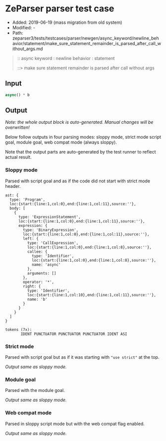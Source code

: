 # ZeParser parser test case

- Added: 2019-06-19 (mass migration from old system)
- Modified: -
- Path: zeparser3/tests/testcases/parser/newgen/async_keyword/newline_behavior/statement/make_sure_statement_remainder_is_parsed_after_call_without_args.md

> :: async keyword : newline behavior : statement
>
> ::> make sure statement remainder is parsed after call without args

## Input

`````js
async() * b
`````

## Output

_Note: the whole output block is auto-generated. Manual changes will be overwritten!_

Below follow outputs in four parsing modes: sloppy mode, strict mode script goal, module goal, web compat mode (always sloppy).

Note that the output parts are auto-generated by the test runner to reflect actual result.

### Sloppy mode

Parsed with script goal and as if the code did not start with strict mode header.

`````
ast: {
  type: 'Program',
  loc:{start:{line:1,col:0},end:{line:1,col:11},source:''},
  body: [
    {
      type: 'ExpressionStatement',
      loc:{start:{line:1,col:0},end:{line:1,col:11},source:''},
      expression: {
        type: 'BinaryExpression',
        loc:{start:{line:1,col:0},end:{line:1,col:11},source:''},
        left: {
          type: 'CallExpression',
          loc:{start:{line:1,col:0},end:{line:1,col:8},source:''},
          callee: {
            type: 'Identifier',
            loc:{start:{line:1,col:0},end:{line:1,col:8},source:''},
            name: 'async'
          },
          arguments: []
        },
        operator: '*',
        right: {
          type: 'Identifier',
          loc:{start:{line:1,col:10},end:{line:1,col:11},source:''},
          name: 'b'
        }
      }
    }
  ]
}

tokens (7x):
       IDENT PUNCTUATOR PUNCTUATOR PUNCTUATOR IDENT ASI
`````

### Strict mode

Parsed with script goal but as if it was starting with `"use strict"` at the top.

_Output same as sloppy mode._

### Module goal

Parsed with the module goal.

_Output same as sloppy mode._

### Web compat mode

Parsed in sloppy script mode but with the web compat flag enabled.

_Output same as sloppy mode._
